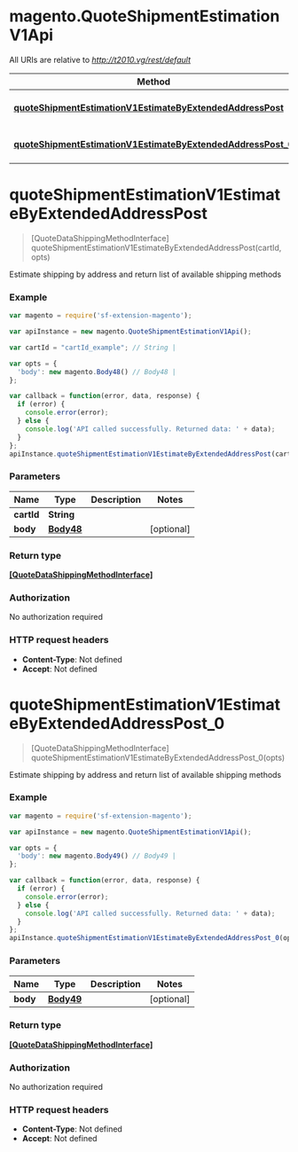 # magento.QuoteShipmentEstimationV1Api

All URIs are relative to *http://t2010.vg/rest/default*

Method | HTTP request | Description
------------- | ------------- | -------------
[**quoteShipmentEstimationV1EstimateByExtendedAddressPost**](QuoteShipmentEstimationV1Api.md#quoteShipmentEstimationV1EstimateByExtendedAddressPost) | **POST** /V1/carts/{cartId}/estimate-shipping-methods | 
[**quoteShipmentEstimationV1EstimateByExtendedAddressPost_0**](QuoteShipmentEstimationV1Api.md#quoteShipmentEstimationV1EstimateByExtendedAddressPost_0) | **POST** /V1/carts/mine/estimate-shipping-methods | 


<a name="quoteShipmentEstimationV1EstimateByExtendedAddressPost"></a>
# **quoteShipmentEstimationV1EstimateByExtendedAddressPost**
> [QuoteDataShippingMethodInterface] quoteShipmentEstimationV1EstimateByExtendedAddressPost(cartId, opts)



Estimate shipping by address and return list of available shipping methods

### Example
```javascript
var magento = require('sf-extension-magento');

var apiInstance = new magento.QuoteShipmentEstimationV1Api();

var cartId = "cartId_example"; // String | 

var opts = { 
  'body': new magento.Body48() // Body48 | 
};

var callback = function(error, data, response) {
  if (error) {
    console.error(error);
  } else {
    console.log('API called successfully. Returned data: ' + data);
  }
};
apiInstance.quoteShipmentEstimationV1EstimateByExtendedAddressPost(cartId, opts, callback);
```

### Parameters

Name | Type | Description  | Notes
------------- | ------------- | ------------- | -------------
 **cartId** | **String**|  | 
 **body** | [**Body48**](Body48.md)|  | [optional] 

### Return type

[**[QuoteDataShippingMethodInterface]**](QuoteDataShippingMethodInterface.md)

### Authorization

No authorization required

### HTTP request headers

 - **Content-Type**: Not defined
 - **Accept**: Not defined

<a name="quoteShipmentEstimationV1EstimateByExtendedAddressPost_0"></a>
# **quoteShipmentEstimationV1EstimateByExtendedAddressPost_0**
> [QuoteDataShippingMethodInterface] quoteShipmentEstimationV1EstimateByExtendedAddressPost_0(opts)



Estimate shipping by address and return list of available shipping methods

### Example
```javascript
var magento = require('sf-extension-magento');

var apiInstance = new magento.QuoteShipmentEstimationV1Api();

var opts = { 
  'body': new magento.Body49() // Body49 | 
};

var callback = function(error, data, response) {
  if (error) {
    console.error(error);
  } else {
    console.log('API called successfully. Returned data: ' + data);
  }
};
apiInstance.quoteShipmentEstimationV1EstimateByExtendedAddressPost_0(opts, callback);
```

### Parameters

Name | Type | Description  | Notes
------------- | ------------- | ------------- | -------------
 **body** | [**Body49**](Body49.md)|  | [optional] 

### Return type

[**[QuoteDataShippingMethodInterface]**](QuoteDataShippingMethodInterface.md)

### Authorization

No authorization required

### HTTP request headers

 - **Content-Type**: Not defined
 - **Accept**: Not defined

